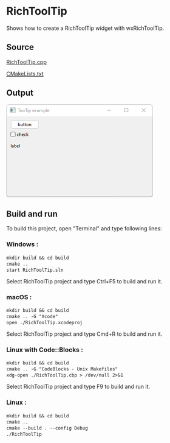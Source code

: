 # RichToolTip

Shows how to create a RichToolTip widget with wxRichToolTip.

## Source

[RichToolTip.cpp](RichToolTip.cpp)

[CMakeLists.txt](CMakeLists.txt)

## Output

![output](../../../docs/Pictures/RichToolTip.png)

## Build and run

To build this project, open "Terminal" and type following lines:

### Windows :

``` shell
mkdir build && cd build
cmake .. 
start RichToolTip.sln
```

Select RichToolTip project and type Ctrl+F5 to build and run it.

### macOS :

``` shell
mkdir build && cd build
cmake .. -G "Xcode"
open ./RichToolTip.xcodeproj
```

Select RichToolTip project and type Cmd+R to build and run it.

### Linux with Code::Blocks :

``` shell
mkdir build && cd build
cmake .. -G "CodeBlocks - Unix Makefiles"
xdg-open ./RichToolTip.cbp > /dev/null 2>&1
```

Select RichToolTip project and type F9 to build and run it.

### Linux :

``` shell
mkdir build && cd build
cmake .. 
cmake --build . --config Debug
./RichToolTip
```
